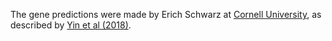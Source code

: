 [//]: # (Created by ./bin/manage_files.pl from ./species/Caenorhabditis_nigoni/PRJNA384657/Caenorhabditis_nigoni_PRJNA384657.annotation.html on Thu Jun 11 13:43:39 2020)
The gene predictions were made by Erich Schwarz at [Cornell University](https://mbg.cornell.edu/people/erich-schwarz), as described by [Yin et al (2018)](http://europepmc.org/abstract/MED/29302007).
